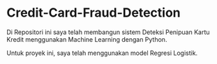 # Credit-Card-Fraud-Detection

Di Repositori ini saya telah membangun sistem Deteksi Penipuan Kartu Kredit menggunakan Machine Learning dengan Python.  

Untuk proyek ini, saya telah menggunakan model Regresi Logistik.
